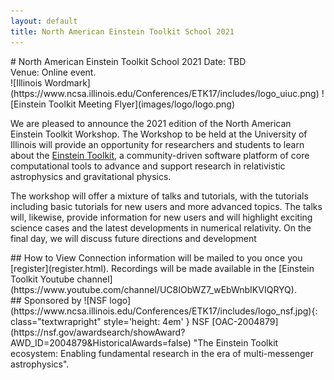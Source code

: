 ```yaml
---
layout: default
title: North American Einstein Toolkit School 2021
---
```

<div class="col-xs-12 col-sm-4" markdown="1">
# North American Einstein Toolkit School 2021
Date: TBD<br>
Venue: Online event.
</div>

<div class="col-xs-12 col-sm-8" markdown="1">
<div class="textwrapleft" markdown="1">
![Illinois Wordmark](https://www.ncsa.illinois.edu/Conferences/ETK17/includes/logo_uiuc.png)
![Einstein Toolkit Meeting Flyer](images/logo/logo.png)
</div>

We are pleased to announce the 2021 edition of the North American
Einstein Toolkit Workshop. The Workshop to be held at the University of
Illinois will provide an opportunity for researchers and students to
learn about the [Einstein Toolkit](https://einsteintoolkit.org/), a
community-driven software platform of core computational tools to advance
and support research in relativistic astrophysics and gravitational
physics.

The workshop will offer a mixture of talks and tutorials, with the
tutorials including basic tutorials for new users and more advanced
topics. The talks will, likewise, provide information for new users and
will highlight exciting science cases and the latest developments in
numerical relativity. On the final day, we will discuss future directions
and development
</div>

<div class="col-xs-12 col-sm-6 col-md-4 col-md-offset-1 col-lg-offset-0" markdown="1">
## How to View
Connection information will be mailed to you once you [register](register.html).
Recordings will be made available in the
[Einstein Toolkit Youtube channel](https://www.youtube.com/channel/UC8IObWZ7_wEbWnbIKVIQRYQ).
</div>
<div class="col-xs-12 col-sm-6 col-md-4 col-md-offset-1 col-lg-offset-0" markdown="1">
## Sponsored by
![NSF logo](https://www.ncsa.illinois.edu/Conferences/ETK17/includes/logo_nsf.jpg){: class="textwrapright" style='height: 4em' }
NSF [OAC-2004879](https://nsf.gov/awardsearch/showAward?AWD_ID=2004879&HistoricalAwards=false) "The Einstein Toolkit ecosystem: Enabling fundamental research in the era of multi-messenger astrophysics".
</div>
